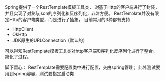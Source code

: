 Spring提供了一个RestTemplate模板工具类，
对基于Http的客户端进行了封装，并且实现了对象与json的序列化和反序列化，非常方便。
RestTemplate并没有限定Http的客户端类型，而是进行了抽象，
目前常用的3种都有支持：

- HttpClient
- OkHttp
- JDK原生的URLConnection（默认的）

可以得知RestTemplate模板工具类对http客户端和序列化反序列化进行了整合。
简化了过程。

脚下留心： 
RestTemplate需要配置类中进行配置，交由spring管理；
此外测试要用到spring容器，测试要指定启动类

